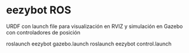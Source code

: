 # eezybot ROS

URDF con launch file para visualización en RVIZ y simulación en Gazebo con controladores de posición

roslaunch eezybot gazebo.launch
roslaunch eezybot control.launch
